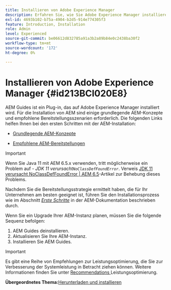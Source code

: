```yaml
---
title: Installieren von Adobe Experience Manager
description: Erfahren Sie, wie Sie Adobe Experience Manager installieren
exl-id: 4693b102-b75a-4904-b2d5-914e774305f3
feature: Introduction, Installation
role: Admin
level: Experienced
source-git-commit: be06612d832785a91a3b2a89b84e0c2438ba30f2
workflow-type: tm+mt
source-wordcount: '172'
ht-degree: 0%

---
```


# Installieren von Adobe Experience Manager {#id213BCI020E8}

AEM Guides ist ein Plug-in, das auf Adobe Experience Manager installiert wird. Für die Installation von AEM sind einige grundlegende AEM-Konzepte und empfohlene Bereitstellungsszenarien erforderlich. Die folgenden Links helfen Ihnen bei den ersten Schritten mit der AEM-Installation:

- [Grundlegende AEM-Konzepte](https://helpx.adobe.com/experience-manager/6-5/sites/deploying/using/deploy.html#BasicConcepts)

- [Empfohlene AEM-Bereitstellungen](https://helpx.adobe.com/experience-manager/6-5/sites/deploying/using/recommended-deploys.html)


>[!IMPORTANT]
>
> Wenn Sie Java 11 mit AEM 6.5.x verwenden, tritt möglicherweise ein Problem auf - *JDK 11 verursacht`NoClassDefFoundError`*. Verweis [JDK 11 verursacht NoClassDefFoundError \| AEM 6.5](https://helpx.adobe.com/experience-manager/kb/jdk-11-causes-noclassdeffounderror---aem-6-5.html)-Artikel zur Behebung dieses Problems.

Nachdem Sie die Bereitstellungsstrategie ermittelt haben, die für Ihr Unternehmen am besten geeignet ist, führen Sie den Installationsprozess wie im Abschnitt *[Erste Schritte](https://helpx.adobe.com/de/experience-manager/6-5/sites/deploying/using/deploy.html#GettingStarted)* in der AEM-Dokumentation beschrieben durch.

Wenn Sie ein Upgrade Ihrer AEM-Instanz planen, müssen Sie die folgende Sequenz befolgen:

1. AEM Guides deinstallieren.
1. Aktualisieren Sie Ihre AEM-Instanz.
1. Installieren Sie AEM Guides.

>[!IMPORTANT]
>
> Es gibt eine Reihe von Empfehlungen zur Leistungsoptimierung, die Sie zur Verbesserung der Systemleistung in Betracht ziehen können. Weitere Informationen finden Sie unter [Recommendations ](download-install-recommend-perf-optimiz.md#) Leistungsoptimierung.

**Übergeordnetes Thema:**&#x200B;[ Herunterladen und installieren](download-install.md)
